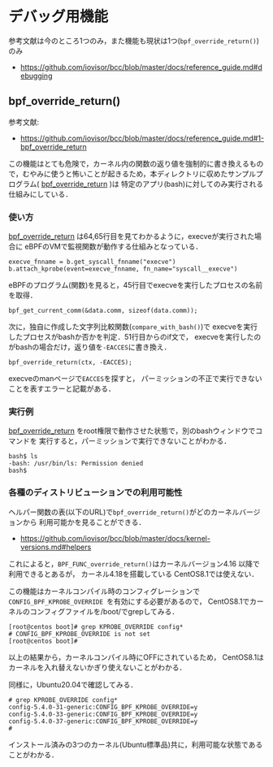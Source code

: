 # デバッグ用機能

参考文献は今のところ1つのみ，また機能も現状は1つ(<code>bpf_override_return()</code>)のみ
- https://github.com/iovisor/bcc/blob/master/docs/reference_guide.md#debugging

## bpf_override_return()
参考文献:
- https://github.com/iovisor/bcc/blob/master/docs/reference_guide.md#1-bpf_override_return

この機能はとても危険で，カーネル内の関数の返り値を強制的に書き換えるもので，むやみに使うと怖いことが起きるため，本ディレクトリに収めたサンプルプログラム(
<a href="bpf_override_return">bpf_override_return</a>
)は
特定のアプリ(bash)に対してのみ実行される仕組みにしている．

### 使い方
<a href="bpf_override_return">bpf_override_return</a>
は64,65行目を見てわかるように，execveが実行された場合に
eBPFのVMで監視関数が動作する仕組みとなっている．
```
execve_fnname = b.get_syscall_fnname("execve")
b.attach_kprobe(event=execve_fnname, fn_name="syscall__execve")
```

eBPFのプログラム(関数)を見ると，45行目でexecveを実行したプロセスの名前を取得．
```
bpf_get_current_comm(&data.comm, sizeof(data.comm));
```
次に，独自に作成した文字列比較関数(<code>compare_with_bash()</code>)で
execveを実行したプロセスがbashか否かを判定．51行目からのif文で，
execveを実行したのがbashの場合だけ，返り値を<code>-EACCES</code>に書き換え．
```
bpf_override_return(ctx, -EACCES);
```

execveのmanページで<code>EACCES</code>を探すと，
パーミッションの不正で実行できないことを表すエラーと記載がある．

### 実行例
<a href="bpf_override_return">bpf_override_return</a>
をroot権限で動作させた状態で，別のbashウィンドウでコマンドを
実行すると，パーミッションで実行できないことがわかる．
```
bash$ ls
-bash: /usr/bin/ls: Permission denied
bash$
```

### 各種のディストリビューションでの利用可能性
ヘルパー関数の表(以下のURL)で<code>bpf_override_return()</code>がどのカーネルバージョンから
利用可能かを見ることができる．
- https://github.com/iovisor/bcc/blob/master/docs/kernel-versions.md#helpers

これによると，<code>BPF_FUNC_override_return()</code>はカーネルバージョン4.16
以降で利用できるとあるが，
カーネル4.18を搭載している
CentOS8.1では使えない．

この機能はカーネルコンパイル時のコンフィグレーションで
<code>
CONFIG_BPF_KPROBE_OVERRIDE
</code>を有効にする必要があるので，
CentOS8.1でカーネルのコンフィグファイルを/boot/でgrepしてみる．

```
[root@centos boot]# grep KPROBE_OVERRIDE config*
# CONFIG_BPF_KPROBE_OVERRIDE is not set
[root@centos boot]#
```

以上の結果から，カーネルコンパイル時にOFFにされているため，
CentOS8.1はカーネルを入れ替えないかぎり使えないことがわかる．

同様に，Ubuntu20.04で確認してみる．
```
# grep KPROBE_OVERRIDE config*
config-5.4.0-31-generic:CONFIG_BPF_KPROBE_OVERRIDE=y
config-5.4.0-33-generic:CONFIG_BPF_KPROBE_OVERRIDE=y
config-5.4.0-37-generic:CONFIG_BPF_KPROBE_OVERRIDE=y
#
```
インストール済みの3つのカーネル(Ubuntu標準品)共に，利用可能な状態であることがわかる．


